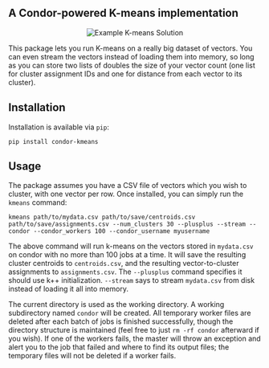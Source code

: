 A Condor-powered K-means implementation
---------------------------------------
<p align="center">
  <img src="https://github.com/tansey/condor-kmeans/blob/master/test/results.png?raw=true" alt="Example K-means Solution"/>
</p>


This package lets you run K-means on a really big dataset of vectors. You can even stream the vectors instead of loading them into memory, so long as you can store two lists of doubles the size of your vector count (one list for cluster assignment IDs and one for distance from each vector to its cluster).

## Installation

Installation is available via `pip`:

```
pip install condor-kmeans
```

## Usage

The package assumes you have a CSV file of vectors which you wish to cluster, with one vector per row. Once installed, you can simply run the `kmeans` command:

```
kmeans path/to/mydata.csv path/to/save/centroids.csv path/to/save/assignments.csv --num_clusters 30 --plusplus --stream --condor --condor_workers 100 --condor_username myusername
```

The above command will run k-means on the vectors stored in `mydata.csv` on condor with no more than 100 jobs at a time. It will save the resulting cluster centroids to `centroids.csv`, and the resulting vector-to-cluster assignments to `assignments.csv`. The `--plusplus` command specifies it should use k++ initialization. `--stream` says to stream `mydata.csv` from disk instead of loading it all into memory.

The current directory is used as the working directory. A working subdirectory named `condor` will be created. All temporary worker files are deleted after each batch of jobs is finished successfully, though the directory structure is maintained (feel free to just `rm -rf condor` afterward if you wish). If one of the workers fails, the master will throw an exception and alert you to the job that failed and where to find its output files; the temporary files will not be deleted if a worker fails.
